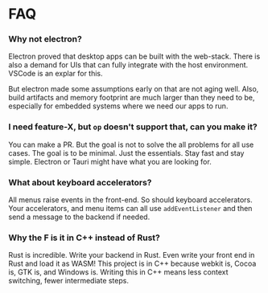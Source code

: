 # FAQ

### Why not electron?

Electron proved that desktop apps can be built with the web-stack. There is
also a demand for UIs that can fully integrate with the host environment.
VSCode is an explar for this.

But electron made some assumptions early on that are not aging well. Also,
build artifacts and memory footprint are much larger than they need to be,
especially for embedded systems where we need our apps to run.

### I need feature-X, but `op` doesn't support that, can you make it?

You can make a PR. But the goal is not to solve the all problems for all
use cases. The goal is to be minimal. Just the essentials. Stay fast and
stay simple. Electron or Tauri might have what you are looking for.

### What about keyboard accelerators?

All menus raise events in the front-end. So should keyboard accelerators.
Your accelerators, and menu items can all use `addEventListener` and then
send a message to the backend if needed.

### Why the F is it in C++ instead of Rust?

Rust is incredible. Write your backend in Rust. Even write your front end in Rust
and load it as WASM! This project is in C++ because webkit is, Cocoa is, GTK is,
and Windows is. Writing this in C++ means less context switching, fewer intermediate
steps.

